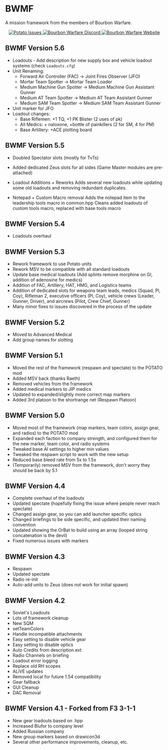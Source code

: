# BWMF

A mission framework from the members of Bourbon Warfare.

<p align="center">
    <a href="https://github.com/BourbonWarfare/bwmf/issues">
        <img src="https://img.shields.io/github/issues/BourbonWarfare/bwmf" alt="Potato Issues">
    </a>
    <a href="https://discord.gg/sW8CT2m">
        <img src="https://img.shields.io/discord/681656029758488619?color=%237289da&label=Discord&logo=discord&style=flat-square" alt="Bourbon Warfare Discord">
    </a>
    <a href="http://www.bourbonwarfare.com/">
        <img src="https://img.shields.io/badge/Website-Bourbon%20Warfare-red" alt="Bourbon Warfare Website">
    </a>
</p>

## BWMF Version 5.6 ##
* Loadouts - Add description for new supply box and vehicle loadout systems (check `Loadouts.cfg`)
* Unit Renaming:
	* Forward Air Controller (FAC) -> Joint Fires Observer (JFO)
  * Mortar Team Spotter -> Mortar Team Loader
  * Medium Machine Gun Spotter -> Medium Machine Gun Assistant Gunner
  * Medium AT Team Spotter -> Medium AT Team Assistant Gunner
  * Medium SAM Team Spotter -> Medium SAM Team Assistant Gunner
* Unit marker for JFO
* Loadout changes:
	* Base Riflemen: +1 TQ, +1 PK Blister (2 uses of pk)
	* All Medics: + naloxone, +bottle of painkillers (2 for SM, 4 for PM)
	* Base Artillery: +ACE plotting board

## BWMF Version 5.5 ##
* Doubled Spectator slots (mostly for TvTs)
* Added dedicated Zeus slots for all sides (Game Master modules are pre-attached)
* Loadout Additions + Reworks
Adds several new loadouts while updating some old loadouts and removing redundant duplicates.

* Notepad + Custom Macro removal
Adds the notepad item to the leadership tools macro in common.hpp
Cleans added loadouts of custom tools macro, replaced with base tools macro

## BWMF Version 5.4 ##
* Loadouts overhaul

## BWMF Version 5.3 ##
* Rework framework to use Potato units
* Rework MSV to be compatible with all standard loadouts
* Update base medical loadouts (Add splints remove morphine on GI, addition of adenosine for medics)
* Addition of FAC, Artillery, HAT, HMG, and Logistics teams
* Addition of dedicated slots for weapons team leads, medics (Squad, Pl, Coy), Rifleman 2, executive officers (Pl, Coy), vehicle crews (Leader, Gunner, Driver), and aircrews (Pilot, Crew Chief, Gunner)
* Many minor fixes to issues discovered in the process of the update

## BWMF Version 5.2 ##
* Moved to Advanced Medical
* Add group names for slotting

## BWMF Version 5.1 ##
* Moved the rest of the framework (respawn and spectate) to the POTATO mod
* Added MSV back (thanks Raeth)
* Removed vehicles from the framework
* Added medical markers to JIP medics
* Updated to expanded/slightly more correct map markers
* Added 3rd platoon to the shortrange net (Respawn Platoon)

## BWMF Version 5.0 ##
* Moved most of the framework (map markers, team colors, assign gear, and radios) to the POTATO mod
* Expanded each faction to company strength, and configured them for the new marker, team color, and radio systems
* Tweaked base AI settings to higher min values
* Tweaked the respawn script to work with the new setup
* Reduced base bleed rate from 5x to 1.5x
* (Temporarily) removed MSV from the framework, don't worry they should be back by 5.1

## BWMF Version 4.4 ##
* Complete overhaul of the loadouts
* Updated spectate (hopefully fixing the issue where people never reach spectate)
* Changed assign gear, so you can add launcher specific optics
* Changed briefings to be side specific, and updated their naming convention
* Updated showing the OrBat to build using an array (looped string concatenation is the devil)
* Fixed numerous issues with markers

## BWMF Version 4.3 ##
* Respawn
* Updated spectate
* Radio re-init
* Auto-add units to Zeus (does not work for initial spawn)

## BWMF Version 4.2 ##
* Soviet's Loadouts
* Lots of framework cleanup
* New SQM
* setTeamColors
* Handle incompatible attachments
* Easy setting to disable vehicle gear
* Easy setting to disable optics
* Auto Credits from description.ext
* Radio Channels on briefing
* Loadout error logging
* Replace old RH scopes
* ALiVE updates
* Removed local for future 1.54 compatibility
* Gear fallback
* GUI Cleanup
* DAC Removal

## BWMF Version 4.1 - Forked from F3 3-1-1 ##
* New gear loadouts based on .hpp
* Increased Blufor to company level
* Added Russian company
* New group markers based on drawicon3d
* Several other performance improvements, cleanup, etc.
